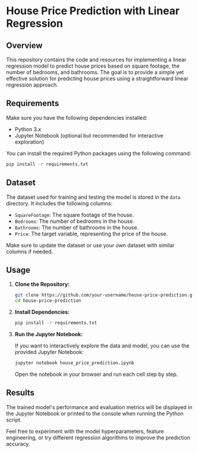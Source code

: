 # House Price Prediction with Linear Regression

## Overview

This repository contains the code and resources for implementing a linear regression model to predict house prices based on square footage, the number of bedrooms, and bathrooms. The goal is to provide a simple yet effective solution for predicting house prices using a straightforward linear regression approach.

## Requirements

Make sure you have the following dependencies installed:

- Python 3.x
- Jupyter Notebook (optional but recommended for interactive exploration)

You can install the required Python packages using the following command:

```bash
pip install -r requirements.txt
```

## Dataset

The dataset used for training and testing the model is stored in the `data` directory. It includes the following columns:

- `SquareFootage`: The square footage of the house.
- `Bedrooms`: The number of bedrooms in the house.
- `Bathrooms`: The number of bathrooms in the house.
- `Price`: The target variable, representing the price of the house.

Make sure to update the dataset or use your own dataset with similar columns if needed.

## Usage

1. **Clone the Repository:**

   ```bash
   git clone https://github.com/your-username/house-price-prediction.git
   cd house-price-prediction
   ```

2. **Install Dependencies:**

   ```bash
   pip install -r requirements.txt
   ```

3. **Run the Jupyter Notebook:**

   If you want to interactively explore the data and model, you can use the provided Jupyter Notebook:

   ```bash
   jupyter notebook house_price_prediction.ipynb
   ```

   Open the notebook in your browser and run each cell step by step.


## Results

The trained model's performance and evaluation metrics will be displayed in the Jupyter Notebook or printed to the console when running the Python script.

Feel free to experiment with the model hyperparameters, feature engineering, or try different regression algorithms to improve the prediction accuracy.
